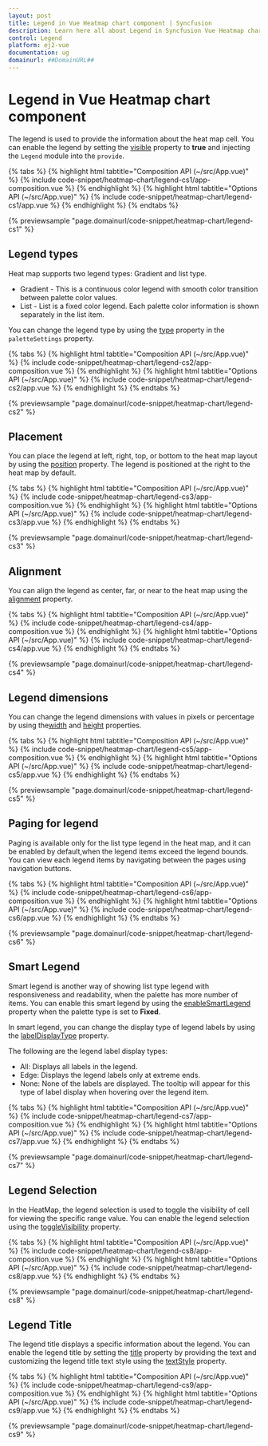 ```yaml
---
layout: post
title: Legend in Vue Heatmap chart component | Syncfusion
description: Learn here all about Legend in Syncfusion Vue Heatmap chart component of Syncfusion Essential JS 2 and more.
control: Legend 
platform: ej2-vue
documentation: ug
domainurl: ##DomainURL##
---
```


# Legend in Vue Heatmap chart component

The legend is used to provide the information about the heat map cell. You can enable the legend by setting the [visible](https://ej2.syncfusion.com/vue/documentation/api/heatmap/legendSettings/#visible) property to **true** and injecting the `Legend` module into the `provide`.

{% tabs %}
{% highlight html tabtitle="Composition API (~/src/App.vue)" %}
{% include code-snippet/heatmap-chart/legend-cs1/app-composition.vue %}
{% endhighlight %}
{% highlight html tabtitle="Options API (~/src/App.vue)" %}
{% include code-snippet/heatmap-chart/legend-cs1/app.vue %}
{% endhighlight %}
{% endtabs %}
        
{% previewsample "page.domainurl/code-snippet/heatmap-chart/legend-cs1" %}

## Legend types

Heat map supports two legend types: Gradient and list type.

* Gradient - This is a continuous color legend with smooth color transition between palette color values.
* List - List is a fixed color legend. Each palette color information is shown separately in the list item.

You can change the legend type by using the [type](https://ej2.syncfusion.com/vue/documentation/api/heatmap/paletteSettings/#type) property in the `paletteSettings` property.

{% tabs %}
{% highlight html tabtitle="Composition API (~/src/App.vue)" %}
{% include code-snippet/heatmap-chart/legend-cs2/app-composition.vue %}
{% endhighlight %}
{% highlight html tabtitle="Options API (~/src/App.vue)" %}
{% include code-snippet/heatmap-chart/legend-cs2/app.vue %}
{% endhighlight %}
{% endtabs %}
        
{% previewsample "page.domainurl/code-snippet/heatmap-chart/legend-cs2" %}

## Placement

You can place the legend at left, right, top, or bottom to the heat map layout by using the [position](https://ej2.syncfusion.com/vue/documentation/api/heatmap/legendSettings/#position) property. The legend is positioned at the right to the heat map by default.

{% tabs %}
{% highlight html tabtitle="Composition API (~/src/App.vue)" %}
{% include code-snippet/heatmap-chart/legend-cs3/app-composition.vue %}
{% endhighlight %}
{% highlight html tabtitle="Options API (~/src/App.vue)" %}
{% include code-snippet/heatmap-chart/legend-cs3/app.vue %}
{% endhighlight %}
{% endtabs %}
        
{% previewsample "page.domainurl/code-snippet/heatmap-chart/legend-cs3" %}

## Alignment

You can align the legend as center, far, or near to the heat map using the [alignment](https://ej2.syncfusion.com/vue/documentation/api/heatmap/legendSettings/#alignment) property.

{% tabs %}
{% highlight html tabtitle="Composition API (~/src/App.vue)" %}
{% include code-snippet/heatmap-chart/legend-cs4/app-composition.vue %}
{% endhighlight %}
{% highlight html tabtitle="Options API (~/src/App.vue)" %}
{% include code-snippet/heatmap-chart/legend-cs4/app.vue %}
{% endhighlight %}
{% endtabs %}
        
{% previewsample "page.domainurl/code-snippet/heatmap-chart/legend-cs4" %}

## Legend dimensions

You can change the legend dimensions with values in pixels or percentage by using the[width](https://ej2.syncfusion.com/vue/documentation/api/heatmap/legendSettings/#width) and [height](https://ej2.syncfusion.com/vue/documentation/api/heatmap/legendSettings/#height) properties.

{% tabs %}
{% highlight html tabtitle="Composition API (~/src/App.vue)" %}
{% include code-snippet/heatmap-chart/legend-cs5/app-composition.vue %}
{% endhighlight %}
{% highlight html tabtitle="Options API (~/src/App.vue)" %}
{% include code-snippet/heatmap-chart/legend-cs5/app.vue %}
{% endhighlight %}
{% endtabs %}
        
{% previewsample "page.domainurl/code-snippet/heatmap-chart/legend-cs5" %}

## Paging for legend

Paging is available only for the list type legend in the heat map, and it can be enabled by default,when the legend items exceed the legend bounds. You can view each legend items by navigating between the pages using navigation buttons.

{% tabs %}
{% highlight html tabtitle="Composition API (~/src/App.vue)" %}
{% include code-snippet/heatmap-chart/legend-cs6/app-composition.vue %}
{% endhighlight %}
{% highlight html tabtitle="Options API (~/src/App.vue)" %}
{% include code-snippet/heatmap-chart/legend-cs6/app.vue %}
{% endhighlight %}
{% endtabs %}
        
{% previewsample "page.domainurl/code-snippet/heatmap-chart/legend-cs6" %}

## Smart Legend

Smart legend is another way of showing list type legend with responsiveness and readability, when the palette has more number of items. You can enable this smart legend by using the [enableSmartLegend](https://ej2.syncfusion.com/vue/documentation/api/heatmap/legendSettings/#enablesmartlegend) property when the palette type is set to **Fixed**.

In smart legend, you can change the display type of legend labels by using the [labelDisplayType](https://ej2.syncfusion.com/vue/documentation/api/heatmap/legendSettings/#labeldisplaytype) property.

The following are the legend label display types:
* All: Displays all labels in the legend.
* Edge: Displays the legend labels only at extreme ends.
* None: None of the labels are displayed. The tooltip will appear for this type of label display when hovering over the legend item.

{% tabs %}
{% highlight html tabtitle="Composition API (~/src/App.vue)" %}
{% include code-snippet/heatmap-chart/legend-cs7/app-composition.vue %}
{% endhighlight %}
{% highlight html tabtitle="Options API (~/src/App.vue)" %}
{% include code-snippet/heatmap-chart/legend-cs7/app.vue %}
{% endhighlight %}
{% endtabs %}
        
{% previewsample "page.domainurl/code-snippet/heatmap-chart/legend-cs7" %}

## Legend Selection

In the HeatMap, the legend selection is used to toggle the visibility of cell for viewing the specific range value. You can enable the legend selection using the [toggleVisibility](https://ej2.syncfusion.com/vue/documentation/api/heatmap/legendSettings/#togglevisibility) property.

{% tabs %}
{% highlight html tabtitle="Composition API (~/src/App.vue)" %}
{% include code-snippet/heatmap-chart/legend-cs8/app-composition.vue %}
{% endhighlight %}
{% highlight html tabtitle="Options API (~/src/App.vue)" %}
{% include code-snippet/heatmap-chart/legend-cs8/app.vue %}
{% endhighlight %}
{% endtabs %}
        
{% previewsample "page.domainurl/code-snippet/heatmap-chart/legend-cs8" %}

## Legend Title
The legend title displays a specific information about the legend. You can enable the legend title by setting the [title](../api/heatmap/legendSettings/#title) property by providing the text and customizing the legend title text style using the [textStyle](https://ej2.syncfusion.com/vue/documentation/api/heatmap/legendSettings/#textstyle) property.


{% tabs %}
{% highlight html tabtitle="Composition API (~/src/App.vue)" %}
{% include code-snippet/heatmap-chart/legend-cs9/app-composition.vue %}
{% endhighlight %}
{% highlight html tabtitle="Options API (~/src/App.vue)" %}
{% include code-snippet/heatmap-chart/legend-cs9/app.vue %}
{% endhighlight %}
{% endtabs %}
        
{% previewsample "page.domainurl/code-snippet/heatmap-chart/legend-cs9" %}